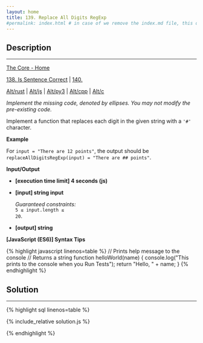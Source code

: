 ```yaml
---
layout: home
title: 139. Replace All Digits RegExp
#permalink: index.html # in case of we remove the index.md file, this doc will be the index page
---
```


<div class="row">
<div class="columnStmt" markdown="1">

## Description

---

[The Core - Home](../../code-signal-arcade-thecore/README.html)

[138. Is Sentence Correct](../138_isSentenceCorrect/README.html) | [140. ]()

[Alt/rust](./Alt_rust/README.md) | [Alt/js](./Alt_js/README.html) | [Alt/py3](./Alt_py3/README.md) | [Alt/cpp](./Alt_cpp/README.md) | [Alt/c](./Alt_c/README.md)

_Implement the missing code, denoted by ellipses. You may not modify the pre-existing code._

Implement a function that replaces each digit in the given string with a <code>'#'</code> character.

**Example**

For <code>input = "There are 12 points"</code>, the output should be
<code>replaceAllDigitsRegExp(input) = "There are ## points"</code>.

**Input/Output**

- **[execution time limit] 4 seconds (js)**
- **[input] string input**

  _Guaranteed constraints:_<br>
  <code>5 ≤ input.length ≤ 20</code>.

* **[output] string**

**[JavaScript (ES6)] Syntax Tips**

{% highlight javascript linenos=table %}
// Prints help message to the console
// Returns a string
function helloWorld(name) {
console.log("This prints to the console when you Run Tests");
return "Hello, " + name;
}
{% endhighlight %}

</div>
<div class="columnSol" markdown="1">

## Solution

---

{% highlight sql linenos=table %}

{% include_relative solution.js %}

{% endhighlight %}

</div>
</div>
